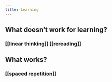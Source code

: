```yaml
---
title: Learning
---
```


## What doesn’t work for learning?
### [[linear thinking]] [[rereading]]
## What works?
### [[spaced repetition]]
